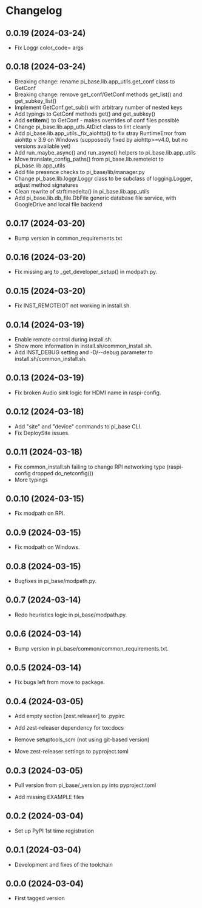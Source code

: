 # Changelog

## 0.0.19 (2024-03-24)

* Fix Loggr color_code= args

## 0.0.18 (2024-03-24)

* Breaking change: rename pi_base.lib.app_utils.get_conf class to GetConf
* Breaking change: remove get_conf/GetConf methods get_list() and get_subkey_list()
* Implement GetConf.get_sub() with arbitrary number of nested keys
* Add typings to GetConf methods get() and get_subkey()
* Add __setitem__() to GetConf - makes overrides of conf files possible
* Change pi_base.lib.app_utls.AtDict class to lint cleanly
* Add pi_base.lib.app_utils._fix_aiohttp() to fix stray RuntimeError from aiohttp v 3.9 on Windows (supposedly fixed by aiohttp>=v4.0, but no versions available yet)
* Add run_maybe_async() and run_async() helpers to pi_base.lib.app_utils
* Move translate_config_paths() from pi_base.lib.remoteiot to pi_base.lib.app_utils
* Add file presence checks to pi_base/lib/manager.py
* Change pi_base.lib.loggr.Loggr class to be subclass of logging.Logger, adjust method signatures
* Clean rewrite of strftimedelta() in pi_base.lib.app_utils
* Add pi_base.lib.db_file.DbFile generic database file service, with GoogleDrive and local file backend

## 0.0.17 (2024-03-20)

* Bump version in common_requirements.txt

## 0.0.16 (2024-03-20)

* Fix missing arg to _get_developer_setup() in modpath.py.

## 0.0.15 (2024-03-20)

* Fix INST_REMOTEIOT not working in install.sh.

## 0.0.14 (2024-03-19)

* Enable remote control during install.sh.
* Show more information in install.sh/common_install.sh.
* Add INST_DEBUG setting and -D/--debug parameter to install.sh/common_install.sh.

## 0.0.13 (2024-03-19)

* Fix broken Audio sink logic for HDMI name in raspi-config.

## 0.0.12 (2024-03-18)

* Add "site" and "device" commands to pi_base CLI.
* Fix DeploySite issues.

## 0.0.11 (2024-03-18)

* Fix common_install.sh failing to change RPI networking type (raspi-config dropped do_netconfig())
* More typings

## 0.0.10 (2024-03-15)

* Fix modpath on RPI.

## 0.0.9 (2024-03-15)

* Fix modpath on Windows.

## 0.0.8 (2024-03-15)

* Bugfixes in pi_base/modpath.py.

## 0.0.7 (2024-03-14)

* Redo heuristics logic in pi_base/modpath.py.

## 0.0.6 (2024-03-14)

* Bump version in pi_base/common/common_requirements.txt.

## 0.0.5 (2024-03-14)

* Fix bugs left from move to package.

## 0.0.4 (2024-03-05)

* Add empty section [zest.releaser] to .pypirc

* Add zest-releaser dependency for tox:docs

* Remove setuptools_scm (not using git-based version)

* Move zest-releaser settings to pyproject.toml

## 0.0.3 (2024-03-05)

* Pull version from pi_base/_version.py into pyproject.toml

* Add missing EXAMPLE files

## 0.0.2 (2024-03-04)

* Set up PyPI 1st time registration

## 0.0.1 (2024-03-04)

* Development and fixes of the toolchain

## 0.0.0 (2024-03-04)

* First tagged version
